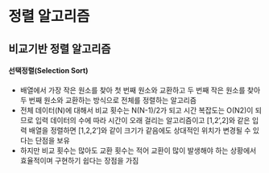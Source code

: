 
# 정렬 알고리즘
## 비교기반 정렬 알고리즘
#### 선택정렬(Selection Sort)
- 배열에서 가장 작은 원소를 찾아 첫 번째 원소와 교환하고 두 번째 작은 원소를 찾아 두 번째 원소와 교환하는 방식으로 전체를 정렬하는 알고리즘
- 전체 데이터(N)에 대해서 비교 횟수는 N(N-1)/2가 되고 시간 복잡도는 O(N2)이 되므로 입력 데이터의 수에 따라 시간이 오래 걸리는 알고리즘이고 [1,2’,2]와 같은 입력 배열을 정렬하면 [1,2,2’]와 같이 크기가 같음에도 상대적인 위치가 변경될 수 있다는 단점을 보유
- 하지만 비교 횟수는 많아도 교환 횟수는 적어 교환이 많이 발생해야 하는 상황에서 효율적이며 구현하기 쉽다는 장점을 가짐
